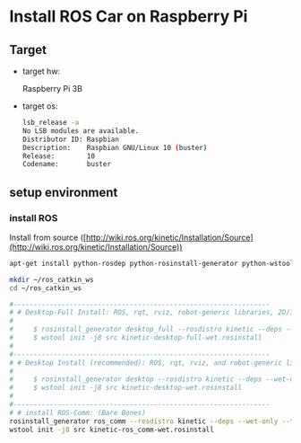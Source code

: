 # Install ROS Car on Raspberry Pi

## Target

- target hw:

  Raspberry Pi 3B

- target os:

  ```sh
  lsb_release -a
  No LSB modules are available.
  Distributor ID: Raspbian
  Description:    Raspbian GNU/Linux 10 (buster)
  Release:        10
  Codename:       buster
  ```

## setup environment

### install ROS

Install from source ([http://wiki.ros.org/kinetic/Installation/Source](http://wiki.ros.org/kinetic/Installation/Source))

```sh
apt-get install python-rosdep python-rosinstall-generator python-wstool python-rosinstall build-essential

mkdir ~/ros_catkin_ws
cd ~/ros_catkin_ws

#----------------------------------------------------------------
# # Desktop-Full Install: ROS, rqt, rviz, robot-generic libraries, 2D/3D simulators, navigation and 2D/3D perception
#
#     $ rosinstall_generator desktop_full --rosdistro kinetic --deps --wet-only --tar > kinetic-desktop-full-wet.rosinstall
#     $ wstool init -j8 src kinetic-desktop-full-wet.rosinstall
#
#----------------------------------------------------------------
# # Desktop Install (recommended): ROS, rqt, rviz, and robot-generic libraries
#
#     $ rosinstall_generator desktop --rosdistro kinetic --deps --wet-only --tar > kinetic-desktop-wet.rosinstall
#     $ wstool init -j8 src kinetic-desktop-wet.rosinstall
#
#----------------------------------------------------------------
# # install ROS-Comm: (Bare Bones)
rosinstall_generator ros_comm --rosdistro kinetic --deps --wet-only --tar > kinetic-ros_comm-wet.rosinstall
wstool init -j8 src kinetic-ros_comm-wet.rosinstall
```
